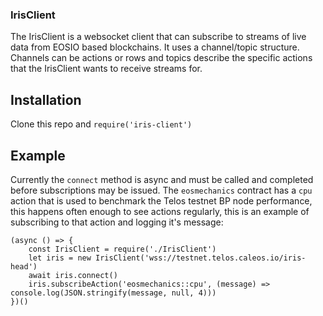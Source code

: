 ### IrisClient

The IrisClient is a websocket client that can subscribe to streams of live data from EOSIO based blockchains. It uses a channel/topic structure. Channels can be actions or rows and topics describe the specific actions that the IrisClient wants to receive streams for.

## Installation

Clone this repo and `require('iris-client')`

## Example

Currently the `connect` method is async and must be called and completed before subscriptions may be issued. The `eosmechanics` contract has a `cpu` action that is used to benchmark the Telos testnet BP node performance, this happens often enough to see actions regularly, this is an example of subscribing to that action and logging it's message:

```
(async () => {
    const IrisClient = require('./IrisClient')
    let iris = new IrisClient('wss://testnet.telos.caleos.io/iris-head')
    await iris.connect()
    iris.subscribeAction('eosmechanics::cpu', (message) => console.log(JSON.stringify(message, null, 4)))
})()
```
